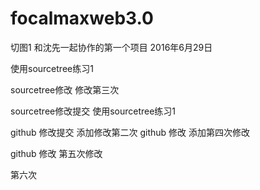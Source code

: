 # focalmaxweb3.0
切图1
和沈先一起协作的第一个项目
2016年6月29日


使用sourcetree练习1

sourcetree修改  修改第三次

sourcetree修改提交  使用sourcetree练习1

github 修改提交  添加修改第二次
github 修改      添加第四次修改


github 修改  第五次修改



第六次

